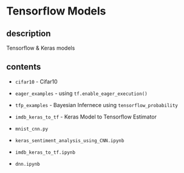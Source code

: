 # Tensorflow Models

## description
Tensorflow & Keras models

## contents

* `cifar10` - Cifar10

* `eager_examples` - using `tf.enable_eager_execution()`

* `tfp_examples` - Bayesian Infernece using `tensorflow_probability`

* `imdb_keras_to_tf` - Keras Model to Tensorflow Estimator

* `mnist_cnn.py`

* `keras_sentiment_analysis_using_CNN.ipynb`

* `imdb_keras_to_tf.ipynb`

* `dnn.ipynb`

